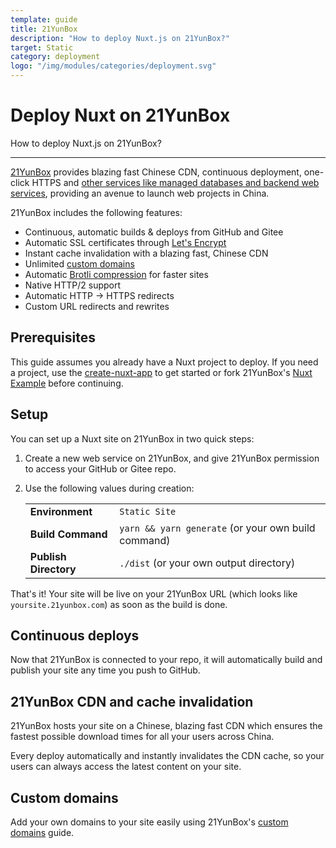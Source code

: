 ```yaml
---
template: guide
title: 21YunBox
description: "How to deploy Nuxt.js on 21YunBox?"
target: Static
category: deployment
logo: "/img/modules/categories/deployment.svg"
---
```

# Deploy Nuxt on 21YunBox

How to deploy Nuxt.js on 21YunBox?

---

[21YunBox](https://www.21yunbox.com) provides blazing fast Chinese CDN, continuous deployment, one-click HTTPS and [other services like managed databases and backend web services](https://www.21yunbox.com/docs/), providing an avenue to launch web projects in China.

21YunBox includes the following features:

- Continuous, automatic builds & deploys from GitHub and Gitee
- Automatic SSL certificates through [Let's Encrypt](https://letsencrypt.org)
- Instant cache invalidation with a blazing fast, Chinese CDN
- Unlimited [custom domains](https://www.21yunbox.com/docs/#/custom-domains)
- Automatic [Brotli compression](https://en.wikipedia.org/wiki/Brotli) for faster sites
- Native HTTP/2 support
- Automatic HTTP → HTTPS redirects
- Custom URL redirects and rewrites

## Prerequisites

This guide assumes you already have a Nuxt project to deploy. If you need a project, use the [create-nuxt-app](https://github.com/nuxt/create-nuxt-app) to get started or fork 21YunBox's [Nuxt Example](https://gitee.com/eryiyunbox-examples/nuxtjs) before continuing.

## Setup

You can set up a Nuxt site on 21YunBox in two quick steps:

1. Create a new web service on 21YunBox, and give 21YunBox permission to access your GitHub or Gitee repo.
2. Use the following values during creation:

   |                       |                                                     |
   | --------------------- | --------------------------------------------------- |
   | **Environment**       | `Static Site`                                       |
   | **Build Command**     | `yarn && yarn generate` (or your own build command) |
   | **Publish Directory** | `./dist` (or your own output directory)             |

That's it! Your site will be live on your 21YunBox URL (which looks like `yoursite.21yunbox.com`) as soon as the build is done.

## Continuous deploys

Now that 21YunBox is connected to your repo, it will automatically build and publish your site any time you push to GitHub.

## 21YunBox CDN and cache invalidation

21YunBox hosts your site on a Chinese, blazing fast CDN which ensures the fastest possible download times for all your users across China.

Every deploy automatically and instantly invalidates the CDN cache, so your users can always access the latest content on your site.

## Custom domains

Add your own domains to your site easily using 21YunBox's [custom domains](https://www.21yunbox.com/docs/#/custom-domains) guide.
